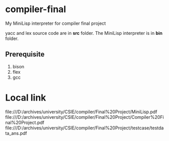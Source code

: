 # compiler-final
My MiniLisp interpreter for compiler final project

yacc and lex source code are in **src** folder. 
The MiniLisp interpreter is in **bin** folder.

## Prerequisite
1. bison
2. flex
3. gcc
# Local link
file:///D:/archives/university/CSIE/compiler/Final%20Project/MiniLisp.pdf
file:///D:/archives/university/CSIE/compiler/Final%20Project/Compiler%20Final%20Project.pdf
file:///D:/archives/university/CSIE/compiler/Final%20Project/testcase/testdata_ans.pdf
